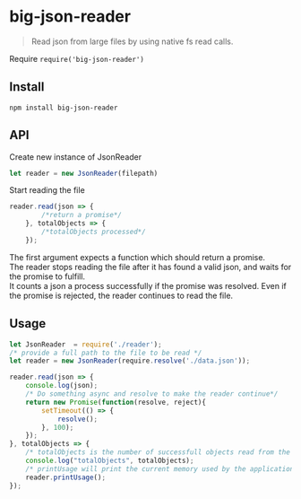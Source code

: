 # big-json-reader

> Read json from large files by using native fs read calls.

Require `require('big-json-reader')`


## Install

```
npm install big-json-reader
```

## API

Create new instance of JsonReader
```js
let reader = new JsonReader(filepath)
```

Start reading the file

```js
reader.read(json => {
        /*return a promise*/
    }, totalObjects => {
        /*totalObjects processed*/
    });
```
The first argument expects a function which should return a promise.<br>
The reader stops reading the file after it has found a valid json, and waits for the promise to fulfill.<br>
It counts a json a process successfully if the promise was resolved. Even if the promise is rejected, the reader continues to read the file.

## Usage

```js
let JsonReader  = require('./reader');
/* provide a full path to the file to be read */
let reader = new JsonReader(require.resolve('./data.json'));

reader.read(json => {
    console.log(json);
    /* Do something async and resolve to make the reader continue*/
    return new Promise(function(resolve, reject){
        setTimeout(() => {
            resolve();
        }, 100);
    });
}, totalObjects => {
    /* totalObjects is the number of successfull objects read from the file*/
    console.log("totalObjects", totalObjects);
    /* printUsage will print the current memory used by the application*/
    reader.printUsage();
});

```

